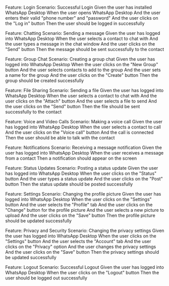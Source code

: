 Feature: Login
Scenario: Successful Login
Given the user has installed WhatsApp Desktop
When the user opens WhatsApp Desktop
And the user enters their valid "phone number" and "password"
And the user clicks on the "Log in" button
Then the user should be logged in successfully

Feature: Chatting
Scenario: Sending a message
Given the user has logged into WhatsApp Desktop
When the user selects a contact to chat with
And the user types a message in the chat window
And the user clicks on the "Send" button
Then the message should be sent successfully to the contact

Feature: Group Chat
Scenario: Creating a group chat
Given the user has logged into WhatsApp Desktop
When the user clicks on the "New Group" button
And the user selects contacts to add to the group
And the user sets a name for the group
And the user clicks on the "Create" button
Then the group should be created successfully

Feature: File Sharing
Scenario: Sending a file
Given the user has logged into WhatsApp Desktop
When the user selects a contact to chat with
And the user clicks on the "Attach" button
And the user selects a file to send
And the user clicks on the "Send" button
Then the file should be sent successfully to the contact

Feature: Voice and Video Calls
Scenario: Making a voice call
Given the user has logged into WhatsApp Desktop
When the user selects a contact to call
And the user clicks on the "Voice call" button
And the call is connected
Then the user should be able to talk with the contact

Feature: Notifications
Scenario: Receiving a message notification
Given the user has logged into WhatsApp Desktop
When the user receives a message from a contact
Then a notification should appear on the screen

Feature: Status Updates
Scenario: Posting a status update
Given the user has logged into WhatsApp Desktop
When the user clicks on the "Status" button
And the user types a status update
And the user clicks on the "Post" button
Then the status update should be posted successfully

Feature: Settings
Scenario: Changing the profile picture
Given the user has logged into WhatsApp Desktop
When the user clicks on the "Settings" button
And the user selects the "Profile" tab
And the user clicks on the "Change" button for the profile picture
And the user selects a new picture to upload
And the user clicks on the "Save" button
Then the profile picture should be updated successfully

Feature: Privacy and Security
Scenario: Changing the privacy settings
Given the user has logged into WhatsApp Desktop
When the user clicks on the "Settings" button
And the user selects the "Account" tab
And the user clicks on the "Privacy" option
And the user changes the privacy settings
And the user clicks on the "Save" button
Then the privacy settings should be updated successfully

Feature: Logout
Scenario: Successful Logout
Given the user has logged into WhatsApp Desktop
When the user clicks on the "Logout" button
Then the user should be logged out successfully
